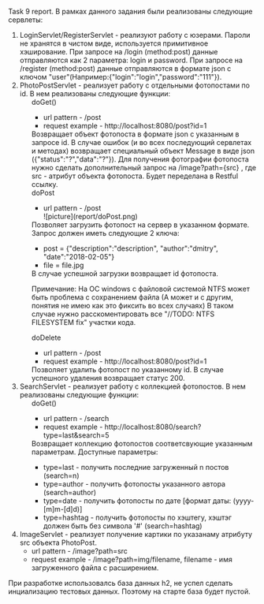  Task 9 report.
 В рамках данного задания были реализованы следующие сервлеты:
 <ol>
     <li>LoginServlet/RegisterServlet - реализуют работу с юзерами.
         Пароли не хранятся в чистом виде, используется примитивное хэширование.
         При запросе на /login (method:post) данные отправляются как 2 параметра: 
         login и password.
         При запросе на /register (method:post) данные отправляются в формате json c ключом "user"(Например:{"login":"login","password":"111"}).
     </li>
     <li>PhotoPostServlet - реализует работу с отдельными фотопостами по id.
         В нем реализованы следующие функции:
         <ol>
             doGet()
                 <ul>
                     <li>url pattern - /post</li>
                     <li>request example - http://localhost:8080/post?id=1</li>
                 </ul>
             Возвращает объект фотопоста в формате json с указанным в запросе id.
             В случае ошибок (и во всех последующий сервлетах и методах) возвращает 
             специальный объект Message в виде json ({"status":"?","data":"?"}).
             Для получения фотографии фотопоста нужно сделать дополнительный запрос
             на /image?path={src} , где src - атрибут объекта фотопоста.
             Будет переделана в Restful ссылку.
         </ol>
         <ol>
            doPost 
                 <ul>
                     <li>url pattern - /post</li>
                     ![picture](report/doPost.png)
                 </ul>
             Позволяет загрузить фотопост на сервер в указанном формате. 
             Запрос должен иметь следующие 2 ключа:
             <ul>
                <li>post = {"description":"description", "author":"dmitry", "date":"2018-02-05"}</li>
                <li>file = file.jpg</li>
             </ul>
             В случае успешной загрузки возвращает id фотопоста.
             <p>Примечание: На ОС windows с файловой системой NTFS может быть 
             проблема с сохранением файла (А может и с другим, понятия не имею
             как это фиксить во всех случаях) В таком случае нужно расскоментировать 
             все "//TODO: NTFS FILESYSTEM fix" участки кода.</p>
         </ol>
         <ol>
            doDelete
                 <ul>
                     <li>url pattern - /post</li>
                     <li>request example - http://localhost:8080/post?id=1</li>
                 </ul>
             Позволяет удалить фотопост по указанному id.
             В cлучае успешного удаления возвращает статус 200.
         </ol>
     </li>
     <li>SearchServlet - реализует работу с коллекцией фотопостов.
         В нем реализованы следующие функции:
         <ol>
             doGet()
                 <ul>
                     <li>url pattern - /search</li>
                     <li>request example - http://localhost:8080/search?type=last&search=5</li>
                 </ul>
             Возвращает коллекцию фотопостов соответсвующие указанным параметрам.
             Доступные параметры:
             <ul>
                <li>type=last - получить последние загруженный n постов (search=n)</li>
                <li>type=author - получить фотопосты указанного автора (search=author)</li>
                <li>type=date - получить фотопосты по дате [формат даты: (yyyy-[m]m-[d]d)]</li>
                <li>type=hashtag - получить фотопосты по хэштегу, хэштэг должен быть без символа '#' (search=hashtag)</li>
             </ul>
         </ol>
     </li>
     <li>ImageServlet - реализует получение картики по указанаму атрибуту src объекта
        PhotoPost.
         <ul>
            <li>url pattern - /image?path=src</li>
            <li>request example - /image?path=img/filename, filename - имя загруженного файла с расширением.</li>
         </ul>
     </li>
 </ol>
 При разработке использовалсь база данных h2, не успел сделать инциализацию тестовых данных.
 Поэтому на старте база будет пустой.